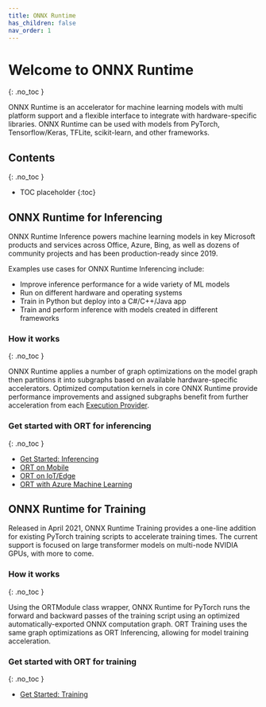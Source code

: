 ```yaml
---
title: ONNX Runtime
has_children: false
nav_order: 1
---
```

# Welcome to ONNX Runtime
{: .no_toc }

ONNX Runtime is an accelerator for machine learning models with multi platform support and a flexible interface to integrate with hardware-specific libraries. ONNX Runtime can be used with models from PyTorch, Tensorflow/Keras, TFLite, scikit-learn, and other frameworks.

## Contents
{: .no_toc }

* TOC placeholder
{:toc}


## ONNX Runtime for Inferencing

ONNX Runtime Inference powers machine learning models in key Microsoft products and services across Office, Azure, Bing, as well as dozens of community projects and has been production-ready since 2019.

Examples use cases for ONNX Runtime Inferencing include:

* Improve inference performance for a wide variety of ML models
* Run on different hardware and operating systems
* Train in Python but deploy into a C#/C++/Java app
* Train and perform inference with models created in different frameworks

### How it works
{: .no_toc }

ONNX Runtime applies a number of graph optimizations on the model graph then partitions it into subgraphs based on available hardware-specific accelerators. Optimized computation kernels in core ONNX Runtime provide performance improvements and assigned subgraphs benefit from further acceleration from each [Execution Provider](../reference/execution-providers).

### Get started with ORT for inferencing
{: .no_toc }

* [Get Started: Inferencing](./tutorials/get-started.html#inferencing)
* [ORT on Mobile](./tutorials/portability.html#mobile)
* [ORT on IoT/Edge](./tutorials/portability.html#iotedge)
* [ORT with Azure Machine Learning](.tutorials/ecosystem.html#azure-machine-learning-services)


## ONNX Runtime for Training
Released in April 2021, ONNX Runtime Training provides a one-line addition for existing PyTorch training scripts to accelerate training times. The current support is focused on large transformer models on multi-node NVIDIA GPUs, with more to come. 

### How it works
{: .no_toc }

Using the ORTModule class wrapper, ONNX Runtime for PyTorch runs the forward and backward passes of the training script using an optimized automatically-exported ONNX computation graph. ORT Training uses the same graph optimizations as ORT Inferencing, allowing for model training acceleration. 

 
### Get started with ORT for training
{: .no_toc }

* [Get Started: Training](./tutorials/get-started.html#training)





